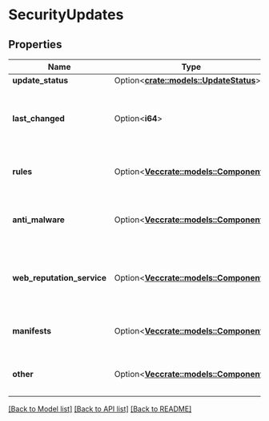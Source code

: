 # SecurityUpdates

## Properties

Name | Type | Description | Notes
------------ | ------------- | ------------- | -------------
**update_status** | Option<[**crate::models::UpdateStatus**](updateStatus.md)> |  | [optional]
**last_changed** | Option<**i64**> | Date when components were last updated, in milliseconds since epoch. | [optional][readonly]
**rules** | Option<[**Vec<crate::models::Component>**](component.md)> | Security update components: rules. | [optional][readonly]
**anti_malware** | Option<[**Vec<crate::models::Component>**](component.md)> | Security update components: anti-malware. | [optional][readonly]
**web_reputation_service** | Option<[**Vec<crate::models::Component>**](component.md)> | Security update components: web reputation service. | [optional][readonly]
**manifests** | Option<[**Vec<crate::models::Component>**](component.md)> | Security update components: manifests. | [optional][readonly]
**other** | Option<[**Vec<crate::models::Component>**](component.md)> | Security update components: other. | [optional][readonly]

[[Back to Model list]](../README.md#documentation-for-models) [[Back to API list]](../README.md#documentation-for-api-endpoints) [[Back to README]](../README.md)


